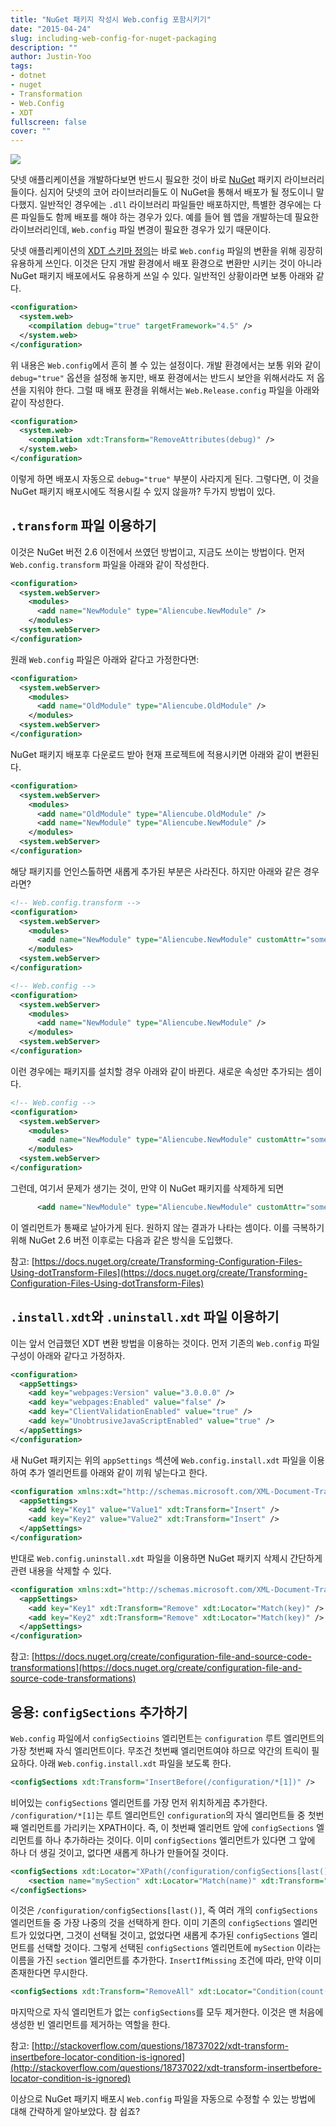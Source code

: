 ```yaml
---
title: "NuGet 패키지 작성시 Web.config 포함시키기"
date: "2015-04-24"
slug: including-web-config-for-nuget-packaging
description: ""
author: Justin-Yoo
tags:
- dotnet
- nuget
- Transformation
- Web.Config
- XDT
fullscreen: false
cover: ""
---
```


![](https://sa0blogs.blob.core.windows.net/aliencube/2015/04/web-config-instagram.png)

닷넷 애플리케이션을 개발하다보면 반드시 필요한 것이 바로 [NuGet](https://nuget.org) 패키지 라이브러리들이다. 심지어 닷넷의 코어 라이브러리들도 이 NuGet을 통해서 배포가 될 정도이니 말 다했지. 일반적인 경우에는 `.dll` 라이브러리 파일들만 배포하지만, 특별한 경우에는 다른 파일들도 함께 배포를 해야 하는 경우가 있다. 예를 들어 웹 앱을 개발하는데 필요한 라이브러리인데, `Web.config` 파일 변경이 필요한 경우가 있기 때문이다.

닷넷 애플리케이션의 [XDT 스키마 정의](https://msdn.microsoft.com/en-us/library/dd465326.aspx)는 바로 `Web.config` 파일의 변환을 위해 굉장히 유용하게 쓰인다. 이것은 단지 개발 환경에서 배포 환경으로 변환만 시키는 것이 아니라 NuGet 패키지 배포에서도 유용하게 쓰일 수 있다. 일반적인 상황이라면 보통 아래와 같다.

```xml
<configuration>
  <system.web>
    <compilation debug="true" targetFramework="4.5" />
  </system.web>
</configuration>

```

위 내용은 `Web.config`에서 흔히 볼 수 있는 설정이다. 개발 환경에서는 보통 위와 같이 `debug="true"` 옵션을 설정해 놓지만, 배포 환경에서는 반드시 보안을 위해서라도 저 옵션을 지워야 한다. 그럴 때 배포 환경을 위해서는 `Web.Release.config` 파일을 아래와 같이 작성한다.

```xml
<configuration>
  <system.web>
    <compilation xdt:Transform="RemoveAttributes(debug)" />
  </system.web>
</configuration>

```

이렇게 하면 배포시 자동으로 `debug="true"` 부분이 사라지게 된다. 그렇다면, 이 것을 NuGet 패키지 배포시에도 적용시킬 수 있지 않을까? 두가지 방법이 있다.

## `.transform` 파일 이용하기

이것은 NuGet 버전 2.6 이전에서 쓰였던 방법이고, 지금도 쓰이는 방법이다. 먼저 `Web.config.transform` 파일을 아래와 같이 작성한다.

```xml
<configuration>
  <system.webServer>
    <modules>
      <add name="NewModule" type="Aliencube.NewModule" />
    </modules>
  <system.webServer>
</configuration>

```

원래 `Web.config` 파일은 아래와 같다고 가정한다면:

```xml
<configuration>
  <system.webServer>
    <modules>
      <add name="OldModule" type="Aliencube.OldModule" />
    </modules>
  <system.webServer>
</configuration>

```

NuGet 패키지 배포후 다운로드 받아 현재 프로젝트에 적용시키면 아래와 같이 변환된다.

```xml
<configuration>
  <system.webServer>
    <modules>
      <add name="OldModule" type="Aliencube.OldModule" />
      <add name="NewModule" type="Aliencube.NewModule" />
    </modules>
  <system.webServer>
</configuration>

```

해당 패키지를 언인스톨하면 새롭게 추가된 부분은 사라진다. 하지만 아래와 같은 경우라면?

```xml
<!-- Web.config.transform -->
<configuration>
  <system.webServer>
    <modules>
      <add name="NewModule" type="Aliencube.NewModule" customAttr="something" />
    </modules>
  <system.webServer>
</configuration>

```

```xml
<!-- Web.config -->
<configuration>
  <system.webServer>
    <modules>
      <add name="NewModule" type="Aliencube.NewModule" />
    </modules>
  <system.webServer>
</configuration>

```

이런 경우에는 패키지를 설치할 경우 아래와 같이 바뀐다. 새로운 속성만 추가되는 셈이다.

```xml
<!-- Web.config -->
<configuration>
  <system.webServer>
    <modules>
      <add name="NewModule" type="Aliencube.NewModule" customAttr="something" />
    </modules>
  <system.webServer>
</configuration>

```

그런데, 여기서 문제가 생기는 것이, 만약 이 NuGet 패키지를 삭제하게 되면

```xml
      <add name="NewModule" type="Aliencube.NewModule" customAttr="something" />

```

이 엘리먼트가 통째로 날아가게 된다. 원하지 않는 결과가 나타는 셈이다. 이를 극복하기 위해 NuGet 2.6 버전 이후로는 다음과 같은 방식을 도입했다.

참고: [https://docs.nuget.org/create/Transforming-Configuration-Files-Using-dotTransform-Files](https://docs.nuget.org/create/Transforming-Configuration-Files-Using-dotTransform-Files)

## `.install.xdt`와 `.uninstall.xdt` 파일 이용하기

이는 앞서 언급했던 XDT 변환 방법을 이용하는 것이다. 먼저 기존의 `Web.config` 파일 구성이 아래와 같다고 가정하자.

```xml
<configuration>
  <appSettings>
    <add key="webpages:Version" value="3.0.0.0" />
    <add key="webpages:Enabled" value="false" />
    <add key="ClientValidationEnabled" value="true" />
    <add key="UnobtrusiveJavaScriptEnabled" value="true" />
  </appSettings>
</configuration>

```

새 NuGet 패키지는 위의 `appSettings` 섹션에 `Web.config.install.xdt` 파일을 이용하여 추가 엘리먼트를 아래와 같이 끼워 넣는다고 한다.

```xml
<configuration xmlns:xdt="http://schemas.microsoft.com/XML-Document-Transform">
  <appSettings>
    <add key="Key1" value="Value1" xdt:Transform="Insert" />
    <add key="Key2" value="Value2" xdt:Transform="Insert" />
  </appSettings>
</configuration>

```

반대로 `Web.config.uninstall.xdt` 파일을 이용하면 NuGet 패키지 삭제시 간단하게 관련 내용을 삭제할 수 있다.

```xml
<configuration xmlns:xdt="http://schemas.microsoft.com/XML-Document-Transform">
  <appSettings>
    <add key="Key1" xdt:Transform="Remove" xdt:Locator="Match(key)" />
    <add key="Key2" xdt:Transform="Remove" xdt:Locator="Match(key)" />
  </appSettings>
</configuration>

```

참고: [https://docs.nuget.org/create/configuration-file-and-source-code-transformations](https://docs.nuget.org/create/configuration-file-and-source-code-transformations)

## 응용: `configSections` 추가하기

`Web.config` 파일에서 `configSectioins` 엘리먼트는 `configuration` 루트 엘리먼트의 가장 첫번째 자식 엘리먼트이다. 무조건 첫번째 엘리먼트여야 하므로 약간의 트릭이 필요하다. 아래 `Web.config.install.xdt` 파일을 보도록 한다.

```xml
<configSections xdt:Transform="InsertBefore(/configuration/*[1])" />

```

비어있는 `configSections` 엘리먼트를 가장 먼저 위치하게끔 추가한다. `/configuration/*[1]`는 루트 엘리먼트인 `configuration`의 자식 엘리먼트들 중 첫번째 엘리먼트를 가리키는 XPATH이다. 즉, 이 첫번째 엘리먼트 앞에 `configSections` 엘리먼트를 하나 추가하라는 것이다. 이미 `configSections` 엘리먼트가 있다면 그 앞에 하나 더 생길 것이고, 없다면 새롭게 하나가 만들어질 것이다.

```xml
<configSections xdt:Locator="XPath(/configuration/configSections[last()])">
    <section name="mySection" xdt:Locator="Match(name)" xdt:Transform="InsertIfMissing" />
</configSections>

```

이것은 `/configuration/configSections[last()]`, 즉 여러 개의 `configSections` 엘리먼트들 중 가장 나중의 것을 선택하게 한다. 이미 기존의 `configSections` 엘리먼트가 있었다면, 그것이 선택될 것이고, 없었다면 새롭게 추가된 `configSections` 엘리먼트를 선택할 것이다. 그렇게 선택된 `configSections` 엘리먼트에 `mySection` 이라는 이름을 가진 `section` 엘리먼트를 추가한다. `InsertIfMissing` 조건에 따라, 만약 이미 존재한다면 무시한다.

```xml
<configSections xdt:Transform="RemoveAll" xdt:Locator="Condition(count(*)=0)" />

```

마지막으로 자식 엘리먼트가 없는 `configSections`를 모두 제거한다. 이것은 맨 처음에 생성한 빈 엘리먼트를 제거하는 역할을 한다.

참고: [http://stackoverflow.com/questions/18737022/xdt-transform-insertbefore-locator-condition-is-ignored](http://stackoverflow.com/questions/18737022/xdt-transform-insertbefore-locator-condition-is-ignored)

이상으로 NuGet 패키지 배포시 `Web.config` 파일을 자동으로 수정할 수 있는 방법에 대해 간략하게 알아보았다. 참 쉽죠?
